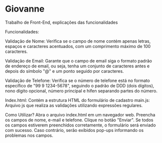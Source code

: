 # Giovanne
Trabalho de Front-End, explicações das funcionalidades

Funcionalidades:

Validação de Nome: Verifica se o campo de nome contém apenas letras, espaços e caracteres acentuados, com um comprimento máximo de 100 caracteres.

Validação de Email: Garante que o campo de email siga o formato padrão de endereço de email, ou seja, tenha um conjunto de caracteres antes e depois do símbolo "@" e um ponto seguido por caracteres.

Validação de Telefone: Verifica se o número de telefone está no formato específico de "99 9 1234-5678", seguindo o padrão de DDD (dois dígitos), nono dígito opcional, número principal e hífen separando partes do número.

Index.html: Contém a estrutura HTML do formulário de cadastro
main.js: Arquivo js que realiza as validações utilizando expressões regulares.

Como Utilizar?
Abra o arquivo index.html em um navegador web.
Preencha os campos de nome, e-mail e telefone.
Clique no botão "Enviar".
Se todos os campos estiverem preenchidos corretamente, o formulário será enviado com sucesso. Caso contrário, serão exibidos pop-ups informando os problemas nos campos.
